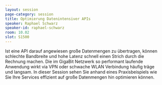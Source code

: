 ```yaml
---
layout: session
page-category: session
title: Optimierung Datenintensiver APIs
speaker: Raphael Schwarz
speaker-id: raphael-schwarz
room: 10.02
slot: S1500
---
```


Ist eine API darauf angewiesen große Datenmengen zu übertragen, können schlechte Bandbreite und hohe Latenz schnell einen Strich durch die Rechnung machen. Die im GigaBit Netzwerk so performant laufende Anwendung wirkt via VPN oder schwache WLAN Verbindung häufig träge und langsam. In dieser Session sehen Sie anhand eines Praxisbeispiels wie Sie Ihre Services effizient auf große Datenmengen hin optimieren können.